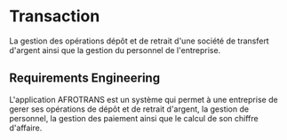 # Transaction

La gestion des opérations dépôt et de retrait d'une société de transfert d'argent ainsi que la gestion du personnel de l'entreprise.

## Requirements Engineering

L'application AFROTRANS est un système qui permet à une entreprise de gerer ses opérations de dépôt et de retrait d'argent, la gestion de personnel, la gestion des paiement ainsi que le calcul de son chiffre d'affaire.

